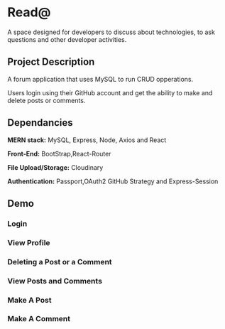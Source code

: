 # Read@
A space designed for developers to discuss about technologies, to ask questions and other developer activities.

## Project Description
A forum application that uses MySQL to run CRUD opperations. 

Users login using their GitHub account and get the ability to make and delete posts or comments.

## Dependancies

**MERN stack:** MySQL, Express, Node, Axios and React

**Front-End:** BootStrap,React-Router

**File Upload/Storage:** Cloudinary

**Authentication:** Passport,OAuth2 GitHub Strategy and Express-Session


## Demo

### Login

### View Profile

### Deleting a Post or a Comment

### View Posts and Comments

### Make A Post

### Make A Comment


